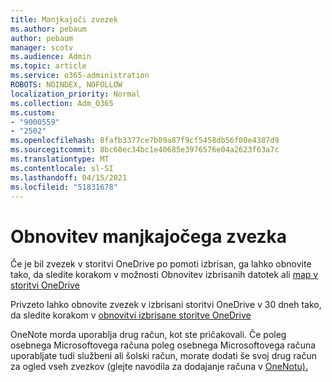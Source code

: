```yaml
---
title: Manjkajoči zvezek
ms.author: pebaum
author: pebaum
manager: scotv
ms.audience: Admin
ms.topic: article
ms.service: o365-administration
ROBOTS: NOINDEX, NOFOLLOW
localization_priority: Normal
ms.collection: Adm_O365
ms.custom:
- "9000559"
- "2502"
ms.openlocfilehash: 8fafb3377ce7b09a87f9cf5458db56f00e4387d9
ms.sourcegitcommit: 8bc60ec34bc1e40685e3976576e04a2623f63a7c
ms.translationtype: MT
ms.contentlocale: sl-SI
ms.lasthandoff: 04/15/2021
ms.locfileid: "51831678"
---
```

# <a name="recover-missing-notebook"></a>Obnovitev manjkajočega zvezka

Če je bil zvezek v storitvi OneDrive po pomoti izbrisan, ga lahko obnovite tako, da sledite korakom v možnosti Obnovitev izbrisanih datotek ali [map v storitvi OneDrive](https://support.office.com/article/949ada80-0026-4db3-a953-c99083e6a84f)

Privzeto lahko obnovite zvezek v izbrisani storitvi OneDrive v 30 dneh tako, da sledite korakom v [obnovitvi izbrisane storitve OneDrive](https://docs.microsoft.com/onedrive/restore-deleted-onedrive)

OneNote morda uporablja drug račun, kot ste pričakovali. Če poleg osebnega Microsoftovega računa poleg osebnega Microsoftovega računa uporabljate tudi službeni ali šolski račun, morate dodati še svoj drug račun za ogled vseh zvezkov (glejte navodila za dodajanje računa v [OneNotu).](https://support.office.com/article/5afff855-54ee-47e4-a773-db048d4ac299)